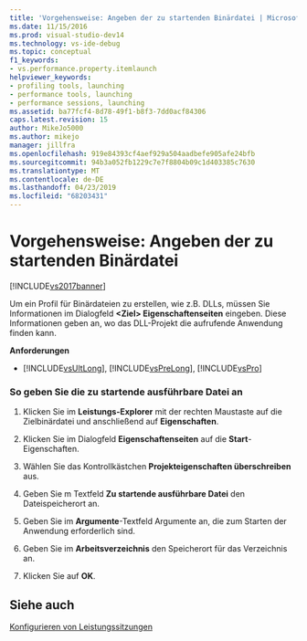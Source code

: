 ```yaml
---
title: 'Vorgehensweise: Angeben der zu startenden Binärdatei | Microsoft-Dokumentation'
ms.date: 11/15/2016
ms.prod: visual-studio-dev14
ms.technology: vs-ide-debug
ms.topic: conceptual
f1_keywords:
- vs.performance.property.itemlaunch
helpviewer_keywords:
- profiling tools, launching
- performance tools, launching
- performance sessions, launching
ms.assetid: ba77fcf4-8d78-49f1-b8f3-7dd0acf84306
caps.latest.revision: 15
author: MikeJo5000
ms.author: mikejo
manager: jillfra
ms.openlocfilehash: 919e84393cf4aef929a504aadbefe905afe24bfb
ms.sourcegitcommit: 94b3a052fb1229c7e7f8804b09c1d403385c7630
ms.translationtype: MT
ms.contentlocale: de-DE
ms.lasthandoff: 04/23/2019
ms.locfileid: "68203431"
---
```

# <a name="how-to-specify-the-binary-to-start"></a>Vorgehensweise: Angeben der zu startenden Binärdatei
[!INCLUDE[vs2017banner](../includes/vs2017banner.md)]

Um ein Profil für Binärdateien zu erstellen, wie z.B. DLLs, müssen Sie Informationen im Dialogfeld  **\<Ziel> Eigenschaftenseiten** eingeben. Diese Informationen geben an, wo das DLL-Projekt die aufrufende Anwendung finden kann.  
  
 **Anforderungen**  
  
- [!INCLUDE[vsUltLong](../includes/vsultlong-md.md)], [!INCLUDE[vsPreLong](../includes/vsprelong-md.md)], [!INCLUDE[vsPro](../includes/vspro-md.md)]  
  
### <a name="to-specify-the-executable-to-start"></a>So geben Sie die zu startende ausführbare Datei an  
  
1. Klicken Sie im **Leistungs-Explorer** mit der rechten Maustaste auf die Zielbinärdatei und anschließend auf **Eigenschaften**.  
  
2. Klicken Sie im Dialogfeld **Eigenschaftenseiten** auf die **Start**-Eigenschaften.  
  
3. Wählen Sie das Kontrollkästchen **Projekteigenschaften überschreiben** aus.  
  
4. Geben Sie m Textfeld **Zu startende ausführbare Datei** den Dateispeicherort an.  
  
5. Geben Sie im **Argumente**-Textfeld Argumente an, die zum Starten der Anwendung erforderlich sind.  
  
6. Geben Sie im **Arbeitsverzeichnis** den Speicherort für das Verzeichnis an.  
  
7. Klicken Sie auf **OK**.  
  
## <a name="see-also"></a>Siehe auch  
 [Konfigurieren von Leistungssitzungen](../profiling/configuring-performance-sessions.md)
